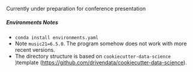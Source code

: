Currently under preparation for conference presentation

##### Environments Notes
* `conda install environments.yaml`  
* Note `music21=6.5.0`. The program somehow does not work with more recent versions.
* The directory structure is based on `cookiecutter-data-science` )template (https://github.com/drivendata/cookiecutter-data-science).